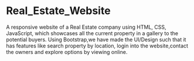 # Real_Estate_Website
A responsive website of a Real Estate company  using HTML, CSS, JavaScript, which showcases all the current property in a gallery to the potential buyers.
Using Bootstrap,we have made the UI/Design such that it has features like search property by location, login into the website,contact the owners and explore
options by viewing online.
